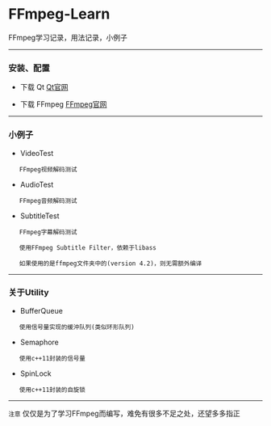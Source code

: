 ﻿# FFmpeg-Learn

FFmpeg学习记录，用法记录，小例子

------
### 安装、配置 

 - 下载 Qt [Qt官网](https://www.qt.io/)

 - 下载 FFmpeg [FFmpeg官网](https://www.ffmpeg.org/)

------
### 小例子

 - VideoTest

```
   FFmpeg视频解码测试
```
 - AudioTest

```
   FFmpeg音频解码测试
```
 - SubtitleTest

```
   FFmpeg字幕解码测试

   使用FFmpeg Subtitle Filter，依赖于libass

   如果使用的是ffmpeg文件夹中的(version 4.2)，则无需额外编译
```
------
### 关于Utility

 - BufferQueue

```
   使用信号量实现的缓沖队列(类似环形队列)
```
 - Semaphore

```
   使用c++11封装的信号量
```
 - SpinLock

```
   使用c++11封装的自旋锁
```
------

`注意` 仅仅是为了学习FFmpeg而编写，难免有很多不足之处，还望多多指正
